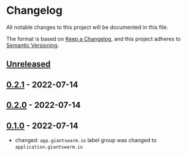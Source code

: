 # Changelog

All notable changes to this project will be documented in this file.

The format is based on [Keep a Changelog](https://keepachangelog.com/en/1.0.0/),
and this project adheres to [Semantic Versioning](https://semver.org/spec/v2.0.0.html).

## [Unreleased]

## [0.2.1] - 2022-07-14

## [0.2.0] - 2022-07-14

## [0.1.0] - 2022-07-14

- changed: `app.giantswarm.io` label group was changed to `application.giantswarm.io`

[Unreleased]: https://github.com/giantswarm/gcp-compute-persistent-disk-csi-driver-app/compare/v0.2.1...HEAD
[0.2.1]: https://github.com/giantswarm/gcp-compute-persistent-disk-csi-driver-app/compare/v0.2.0...v0.2.1
[0.2.0]: https://github.com/giantswarm/gcp-compute-persistent-disk-csi-driver-app/compare/v0.1.0...v0.2.0
[0.1.0]: https://github.com/giantswarm/gcp-compute-persistent-disk-csi-driver-app/releases/tag/v0.1.0
